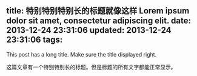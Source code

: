 title: 特别特别特别长的标题就像这样 Lorem ipsum dolor sit amet, consectetur adipiscing elit.
date: 2013-12-24 23:31:06
updated: 2013-12-24 23:31:06
tags:
---

This post has a long title. Make sure the title displayed right.

这篇文章有一个特别特别长的标题。但是标题的所有文字都能正常显示。